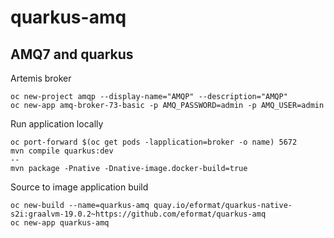 # quarkus-amq

## AMQ7 and quarkus

Artemis broker

```
oc new-project amqp --display-name="AMQP" --description="AMQP"
oc new-app amq-broker-73-basic -p AMQ_PASSWORD=admin -p AMQ_USER=admin
```

Run application locally

```
oc port-forward $(oc get pods -lapplication=broker -o name) 5672
mvn compile quarkus:dev
--
mvn package -Pnative -Dnative-image.docker-build=true
```

Source to image application build

```
oc new-build --name=quarkus-amq quay.io/eformat/quarkus-native-s2i:graalvm-19.0.2~https://github.com/eformat/quarkus-amq
oc new-app quarkus-amq
```
